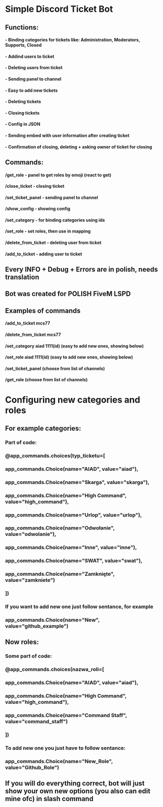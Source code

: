 # Simple Discord Ticket Bot
###
## Functions:
#### - Binding categories for tickets like: Administration, Moderators, Supports, Closed
#### - Addind users to ticket
#### - Deleting users from ticket
#### - Sending panel to channel
#### - Easy to add new tickets
#### - Deleting tickets
#### - Closing tickets
#### - Config in JSON
#### - Sending embed with user information after creating ticket
#### - Confirmation of closing, deleting + asking owner of ticket for closing
##
## Commands:
#### /get_role - panel to get roles by emoji (react to get)
#### /close_ticket - closing ticket
#### /set_ticket_panel - sending panel to channel
#### /show_config - showing config
#### /set_category - for binding categories using ids
#### /set_role - set roles, then use in mapping
#### /delete_from_ticket - deleting user from ticket
#### /add_to_ticket - adding user to ticket
##
## Every INFO + Debug + Errors are in polish, needs translation
## Bot was created for POLISH FiveM LSPD
##
##
## Examples of commands
#### /add_to_ticket mcs77
#### /delete_from_ticket mcs77
#### /set_category aiad 1111(id) (easy to add new ones, showing below)
#### /set_role aiad 1111(id) (easy to add new ones, showing below)
#### /set_ticket_panel (choose from list of channels)
#### /get_role (choose from list of channels)
###
###
###
###
# Configuring new categories and roles
## For example categories:
### Part of code:
### @app_commands.choices(typ_ticketu=[
###        app_commands.Choice(name="AIAD", value="aiad"),
###        app_commands.Choice(name="Skarga", value="skarga"),
###        app_commands.Choice(name="High Command", value="high_command"),
###        app_commands.Choice(name="Urlop", value="urlop"),
###        app_commands.Choice(name="Odwołanie", value="odwolanie"),
###        app_commands.Choice(name="Inne", value="inne"),
###        app_commands.Choice(name="SWAT", value="swat"),
###        app_commands.Choice(name="Zamknięte", value="zamkniete")
### ])
### If you want to add new one just follow sentance, for example
### app_commands.Choice(name="New", value="github_example")
###
###
###
## Now roles:
### Some part of code:
### @app_commands.choices(nazwa_roli=[
###    app_commands.Choice(name="AIAD", value="aiad"),
###    app_commands.Choice(name="High Command", value="high_command"),
###    app_commands.Choice(name="Command Staff", value="command_staff")
### ])
### To add new one you just have to follow sentance:
### app_commands.Choice(name="New_Role", value="Github_Role")
###
## If you will do everything correct, bot will just show your own new options (you also can edit mine ofc) in slash command
